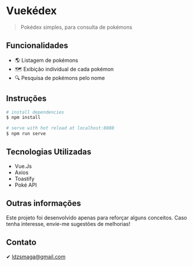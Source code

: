 # Vuekédex

> Pokédex simples, para consulta de pokémons

## Funcionalidades

- 🌎 Listagem de pokémons
- 🗺 Exibição individual de cada pokémon
- 🔍 Pesquisa de pokémons pelo nome

## Instruções

```bash
# install dependencies
$ npm install

# serve with hot reload at localhost:8080
$ npm run serve

```

## Tecnologias Utilizadas

- Vue.Js
- Axios 
- Toastify
- Poké API

## Outras informações

Este projeto foi desenvolvido apenas para reforçar alguns conceitos. Caso tenha interesse, envie-me sugestões de melhorias!

## Contato
✔ ldzsmaga@gmail.com
